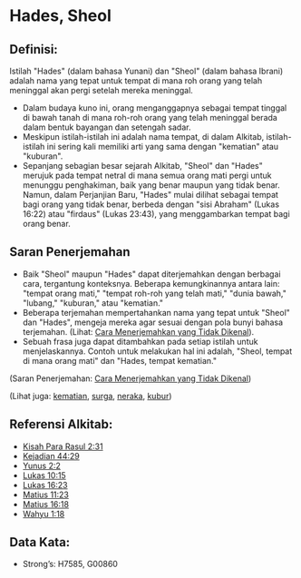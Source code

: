 # Hades, Sheol

## Definisi:

Istilah "Hades" (dalam bahasa Yunani) dan "Sheol" (dalam bahasa Ibrani) adalah nama yang tepat untuk tempat di mana roh orang yang telah meninggal akan pergi setelah mereka meninggal.

* Dalam budaya kuno ini, orang menganggapnya sebagai tempat tinggal di bawah tanah di mana roh-roh orang yang telah meninggal berada dalam bentuk bayangan dan setengah sadar.
* Meskipun istilah-istilah ini adalah nama tempat, di dalam Alkitab, istilah-istilah ini sering kali memiliki arti yang sama dengan "kematian" atau "kuburan".
* Sepanjang sebagian besar sejarah Alkitab, "Sheol" dan "Hades" merujuk pada tempat netral di mana semua orang mati pergi untuk menunggu penghakiman, baik yang benar maupun yang tidak benar. Namun, dalam Perjanjian Baru, "Hades" mulai dilihat sebagai tempat bagi orang yang tidak benar, berbeda dengan "sisi Abraham" (Lukas 16:22) atau "firdaus" (Lukas 23:43), yang menggambarkan tempat bagi orang benar.

## Saran Penerjemahan

* Baik "Sheol" maupun "Hades" dapat diterjemahkan dengan berbagai cara, tergantung konteksnya. Beberapa kemungkinannya antara lain: "tempat orang mati," "tempat roh-roh yang telah mati," "dunia bawah," "lubang," "kuburan," atau "kematian."
* Beberapa terjemahan mempertahankan nama yang tepat untuk "Sheol" dan "Hades", mengeja mereka agar sesuai dengan pola bunyi bahasa terjemahan. (Lihat: [Cara Menerjemahkan yang Tidak Dikenal](rc://en/ta/man/translate/translate-unknown)).
* Sebuah frasa juga dapat ditambahkan pada setiap istilah untuk menjelaskannya. Contoh untuk melakukan hal ini adalah, "Sheol, tempat di mana orang mati" dan "Hades, tempat kematian."

(Saran Penerjemahan: [Cara Menerjemahkan yang Tidak Dikenal](rc://en/ta/man/translate/translate-unknown))

(Lihat juga: [kematian](../other/death.md), [surga](../kt/heaven.md), [neraka](../kt/hell.md), [kubur](../other/tomb.md))

## Referensi Alkitab:

* [Kisah Para Rasul 2:31](rc://en/tn/help/act/02/31)
* [Kejadian 44:29](rc://en/tn/help/gen/44/29)
* [Yunus 2:2](rc://en/tn/help/jon/02/02)
* [Lukas 10:15](rc://en/tn/help/luk/10/15)
* [Lukas 16:23](rc://en/tn/help/luk/16/23)
* [Matius 11:23](rc://en/tn/help/mat/11/23)
* [Matius 16:18](rc://en/tn/help/mat/16/18)
* [Wahyu 1:18](rc://en/tn/help/rev/01/18)

## Data Kata:

* Strong’s: H7585, G00860

